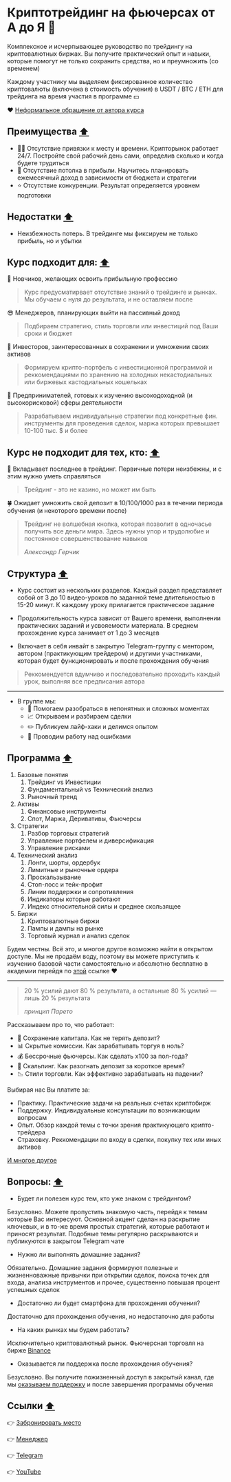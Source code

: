 # Криптотрейдинг на фьючерсах от А до Я :star2:

Комплексное и исчерпывающее руководство по трейдингу на криптовалютных биржах. Вы получите практический опыт и навыки, которые помогут не только сохранить средства, но и преумножить (со временем)

Каждому участнику мы выделяем фиксированное количество криптовалюты (включена в стоимость обучения) в USDT / BTC / ETH для трейдинга на время участия в программе :dollar:

:heart: [Неформальное обращение от автора курса](https://t.me/crypfues/13)

## Преимущества [:arrow_up:](#криптотрейдинг-на-фьючерсах-от-а-до-я-star2)

- :technologist: Отсутствие привязки к месту и времени. Крипторынок работает 24/7. Постройте свой рабочий день сами, определив сколько и когда будете трудиться
- :rocket: Отсутствие потолка в прибыли. Научитесь планировать ежемесячный доход в зависимости от бюджета и стратегии
- :star: Отсутствие конкуренции. Результат определяется уровнем подготовки

## Недостатки [:arrow_up:](#криптотрейдинг-на-фьючерсах-от-а-до-я-star2)

- Неизбежность потерь. В трейдинге мы фиксируем не только прибыль, но и убытки

## Курс подходит для: [:arrow_up:](#криптотрейдинг-на-фьючерсах-от-а-до-я-star2)

:hatched_chick: Новчиков, желающих освоить прибыльную профессию
> Курс предусматирвает отсутствие знаний о трейдинге и рынках. Мы обучаем с нуля до результата, и не оставляем после

:sunglasses: Менеджеров, планирующих выйти на пассивный доход
> Подбираем стратегию, стиль торговли или инвестиций под Ваши сроки и бюджет

:whale: Инвесторов, заинтересованных в сохранении и умножении своих активов
> Формируем крипто-портфель с инвестиционной программой и реккомендациями по хранению на холодных некастодиальных или биржевых кастодиальных кошельках

:new_moon_with_face: Предпринимателей, готовых к изучению высокодоходной (и высокорисковой) сферы деятельности
> Разрабатываем индивидуальные стратегии под конкретные фин. инструменты для проведения сделок, маржа которых превышает 10-100 тыс. $ и более

## Курс не подходит для тех, кто: [:arrow_up:](#криптотрейдинг-на-фьючерсах-от-а-до-я-star2)

:hamster: Вкладывает последнее в трейдинг. Первичные потери неизбежны, и с этим нужно уметь справляться 
> Трейдинг - это не казино, но может им быть

:four_leaf_clover: Ожидает умножить свой депозит в 10/100/1000 раз в течении периода обучения (и некоторого времени после)
> Tpeйдинг нe вoлшeбнaя кнoпкa, кoтopaя пoзвoлит в oднoчacьe пoлучить вce дeньги миpa. Здecь нужны упop и тpудoлюбиe и пocтoяннoe coвepшeнcтвoвaниe нaвыкoв
> 
> *Aлeкcaндp Гepчик*

## Структура [:arrow_up:](#криптотрейдинг-на-фьючерсах-от-а-до-я-star2)

- Курс состоит из нескольких разделов. Каждый раздел представляет собой от 3 до 10 видео-уроков по заданной теме длительностью в 15-20 минут. К каждому уроку прилагается практическое задание


- Продолжительность курса зависит от Вашего времени, выполнении практических заданий и усвояемости материала. В среднем прохождение курса занимает от 1 до 3 месяцев


- Включает в себя инвайт в закрытую Telegram-группу с ментором, автором (практикующим трейдером) и другими участниками, которая будет функционировать и после прохождения обучения

> Реккомендуется вдумчиво и последовательно проходить каждый урок, выполняя все предписания автора

---

- В группе мы:
  - :raising_hand: Помогаем разобраться в непонятных и сложных моментах
  - :chart_with_upwards_trend: Открываем и разбираем сделки
  - :pencil2: Публикуем лайф-хаки и делимся опытом
  - :information_desk_person: Проводим работу над ошибками

## Программа [:arrow_up:](#криптотрейдинг-на-фьючерсах-от-а-до-я-star2)

1. Базовые понятия
   1. Трейдинг vs Инвестиции
   2. Фундаментальный vs Технический анализ
   3. Рыночный тренд
2. Активы
   1. Финансовые инструменты
   2. Спот, Маржа, Деривативы, Фьючерсы
3. Стратегии
   1. Разбор торговых стратегий
   2. Управление портфелем и диверсификация
   3. Управление рисками
4. Технический анализ
   1. Лонги, шорты, ордербук
   2. Лимитные и рыночные ордера
   3. Проскальзывание
   4. Стоп-лосс и тейк-профит
   5. Линии поддержки и сопротивления
   6. Индикаторы которые работают
   7. Индекс относительной силы и среднее скользящее
5. Биржи
   1. Криптовалютные биржи
   2. Пампы и дампы на рынке
   3. Торговый журнал и анализ сделок

Будем честны. Всё это, и многое другое возможно найти в открытом доступе. Мы не продаём воду, поэтому вы можете приступить к изучению базовой части самостоятельно и абсолютно бесплатно в академии перейдя по [этой](https://academy.binance.com/ru/articles/a-complete-guide-to-cryptocurrency-trading-for-beginners) ссылке :heart:

---

> 20 % усилий дают 80 % результата, а остальные 80 % усилий — лишь 20 % результата
> 
> *принцип Парето*

Рассказываем про то, что работает:
- :bank: Сохранение капитала. Как не терять депозит?
- :bar_chart: Скрытые комиссии. Как зарабатывать торгуя в ноль?
- :moneybag: Бессрочные фьючерсы. Как сделать х100 за пол-года?
- :money_with_wings: Скальпинг. Как разогнать депозит за короткое время?
- :chart_with_downwards_trend: Стили торговли. Как эффективно зарабатывать на падении?

Выбирая нас Вы платите за:

- Практику. Практические задачи на реальных счетах криптобирж
- Поддержку. Индивидуальные консультации по возникающим вопросам
- Опыт. Обзор каждой темы с точки зрения практикующего крипто-трейдера
- Страховку. Реккомендации по входу в сделки, покупку тех или иных активов

[И многое другое](#структура-arrow_up)

## Вопросы: [:arrow_up:](#криптотрейдинг-на-фьючерсах-от-а-до-я-star2)

- Будет ли полезен курс тем, кто уже знаком с трейдингом?

Безусловно. Можете пропустить знакомую часть, перейдя к темам которые Вас интересуют. Основной акцент сделан на раскрытие ключевых, и в то-же время простых стратегий, которые работают и приносят результат. Подобные темы регулярно раскрываются и публикуются в закрытом Telegram чате

- Нужно ли выполнять домашние задания?

Обязательно. Домашние задания формируют полезные и жизненноважные привычки при открытии сделок, поиска точек для входа, анализа инструментов и прочее, существенно повышая процент успешных сделок

- Достаточно ли будет смартфона для прохождения обучения?

Достаточно для прохождения обучения, но недостаточно для работы

- На каких рынках мы будем работать?

Исключительно криптовалютный рынок. Фьючерсная торговля на бирже [Binance](https://binance.com)

- Оказывается ли поддержка после прохождения обучения?

Безусловно. Вы получите пожизненный доступ в закрытый канал, где мы [оказываем поддержку](#структура-arrow_up) и после завершения программы обучения

## Ссылки [:arrow_up:](#криптотрейдинг-на-фьючерсах-от-а-до-я-star2)

:point_right: [Забронировать место](https://cutt.ly/l8SxpWs)

:point_right: [Менеджер](https://t.me/PossibleInnocent)

:point_right: [Telegram](https://t.me/crypfues)

:point_right: [YouTube](https://www.youtube.com/@crypfues)
